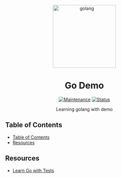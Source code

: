 <p align="center">
<img src="https://i.pinimg.com/originals/12/5c/e0/125ce0baff3271761ca61843eccf7985.jpg"  width="200" alt="golang"></a>
</p>
<h1 align="center">Go Demo</h1>

<div align="center">

[![Maintenance](https://img.shields.io/badge/Maintained%3F-yes-green.svg)]()
[![Status](https://img.shields.io/badge/status-active-success.svg)]()

</div>

<p align="center"> 
Learning golang with demo
<br></p>

## Table of Contents

- [Table of Contents](#table-of-contents)
- [Resources](#resources)

## Resources
- [Learn Go with Tests](https://quii.gitbook.io/learn-go-with-tests/)
